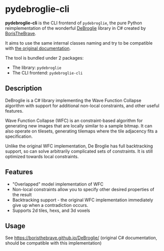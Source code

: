 # pydebroglie-cli

**pydebroglie-cli** is the CLI frontend of `pydebroglie`, the pure Python reimplementation of the wonderful [DeBroglie](https://github.com/BorisTheBrave/DeBroglie) library in C# created by [BorisTheBrave](https://github.com/BorisTheBrave).

It aims to use the same internal classes naming and try to be compatible with [the original documentation](https://boristhebrave.github.io/DeBroglie/).

The tool is bundled under 2 packages:
 - The library: `pydebroglie`
 - The CLI frontend: `pydebroglie-cli`

## Description

DeBroglie is a C# library implementing the Wave Function Collapse algorithm with support for additional non-local constraints, and other useful features.

Wave Function Collapse (WFC) is an constraint-based algorithm for generating new images that are locally similar to a sample bitmap. It can also operate on tilesets, generating tilemaps where the tile adjacency fits a specification.

Unlike the original WFC implementation, De Broglie has full backtracking support, so can solve arbitrarily complicated sets of constraints. It is still optimized towards local constraints.

## Features

 - "Overlapped" model implementation of WFC
 - Non-local constraints allow you to specify other desired properties of the result
 - Backtracking support - the original WFC implementation immediately give up when a contradiction occurs.
 - Supports 2d tiles, hexs, and 3d voxels

## Usage 

See https://boristhebrave.github.io/DeBroglie/ (original C# documentation, should be compatible with this implementation)
